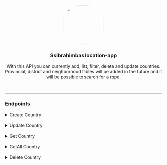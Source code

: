 <p align="center"><br><img src="https://avatars.githubusercontent.com/u/76786120?v=4" width="128" height="128" style="border-radius: 50px;" /></p>
<h3 align="center">Ssibrahimbas location-app</h3>
<p align="center">
  With this API you can currently add, list, filter, delete and update countries. Provincial, district and neighborhood tables will be added in the future and it will be possible to search for a rope.
</p>

<br>

<hr>

### Endpoints

<details>
<summary>Create Country</summary>

You can add country with this endpoint.

<br>

#### Parameters

| Parameter    | Is Required | Type   |
|--------------|-------------|--------|
| **name**     | *true*      | string |
| **langCode** | *true*      | string |

<br>

#### Returns

> is success
>
> ```json
> {
>   "success": true,
>   "message": "Country successfully created"
> }
> ```

> Validation Error
>
> ```json
> {
>    "success": false,
>    "message": "Validation Error",
>    "data": [
>       {
>          "field": "name",
>          "message": "name field is required"
>       }
>    ]
> }
> ```


#### Example Requests

look at __requests__ folder for example requests.

</details>

<br>

<details>
<summary>Update Country</summary>

You can update country with this endpoint.

<br>

#### Parameters

| Parameter    | Is Required | Type   |
|--------------|-------------|--------|
| **name**     | *false*     | string |
| **langCode** | *false*     | string |

Note: you just have to submit the field you want to update. If the name and langCode are not sent at the same time, an error will be returned.

<br>

#### Returns

> is success
>
> ```json
> {
>   "success": true,
>   "message": "Country successfully updated"
> }
> ```

> Not Changed
>
> ```json
> {
>    "success": false,
>    "message": "Change not detected."
> }
> ```


#### Example Requests

look at __requests__ folder for example requests.

</details>

<br>

<details>
<summary>Get Country</summary>

You can get country with this endpoint.

<br>

#### Parameters

| Parameter    | Is Required | Type    |
|--------------|-------------|---------|
| **id**       | *true*      | integer |

<br>

#### Returns

> is success
>
> ```json
> {
>   "success": true,
>   "message": "Country successfully fetched",
>   "data": {
>     "id": 1,
>     "name": "Ukraine",
>     "langCode": "uk-UA"
>   }
> }
> ```

> Validation Error
>
> ```json
> {
>    "success": false,
>    "message": "Validation Error",
>    "data": [
>       {
>          "field": "id",
>          "message": "id field is required"
>       }
>    ]
> }
> ```


#### Example Requests

look at __requests__ folder for example requests.
</details>

<br>

<details>
<summary>GetAll Country</summary>

You can delete country with this endpoint.

<br>

#### Parameters

| Parameter  | Is Required | Type    | Default |
|------------|-------------|---------|---------|
| **page**   | *false*     | integer | 1       |
| **limit**  | *false*     | integer | 20      |
| **order**  | *false*     | string  | *name*  |
| **sort**   | *false*     | string  | *desc*  |
| **query**  | *false*     | string  | -       |


<br>

#### Returns

> is success
>
> ```json
> {
>   "success": true,
>   "message": "Countries successfully fetched",
>   "data": {
>     "page": 2,
>     "limit": 20,
>     "countries": [
>       {
>         "id": 2,
>         "name": "Ukraine",
>         "langCode": "uk-UA"
>       },
>       {
>         "id": 3,
>         "name": "Turkey",
>         "langCode": "tr-TR"
>       }
>     ]
>   }
> }
> ```


#### Example Requests

look at __requests__ folder for example requests.
</details>

<br>

<details>
<summary>Delete Country</summary>

You can delete country with this endpoint.

<br>

#### Parameters

| Parameter    | Is Required | Type    |
|--------------|-------------|---------|
| **id**       | *true*      | integer |

<br>

#### Returns

> is success
>
> ```json
> {
>   "success": true,
>   "message": "Country successfully deleted"
> }
> ```

> Validation Error
>
> ```json
> {
>    "success": false,
>    "message": "Validation Error",
>    "data": [
>       {
>          "field": "id",
>          "message": "id field is required"
>       }
>    ]
> }
> ```


#### Example Requests

look at __requests__ folder for example requests.

</details>

